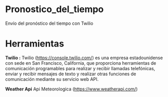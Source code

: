 # Pronostico_del_tiempo
Envío del pronóstico del tiempo con Twilio

# Herramientas

**Twilio :** Twilio (https://console.twilio.com/) es una empresa estadounidense con sede en San Francisco, California, que proporciona herramientas de comunicación programables para realizar y recibir llamadas telefónicas, enviar y recibir mensajes de texto y realizar otras funciones de comunicación mediante su servicio web API.

**Weather Api** Api Meteorologica (https://www.weatherapi.com/)

